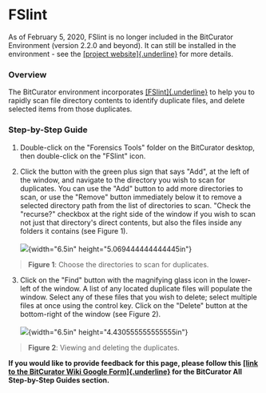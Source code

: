 # **FSlint**

As of February 5, 2020, FSlint is no longer included in the BitCurator
Environment (version 2.2.0 and beyond). It can still be installed in the
environment - see the [[project
website]{.underline}](http://www.pixelbeat.org/fslint/) for more
details.

### **Overview**

The BitCurator environment incorporates
[[FSlint]{.underline}](http://www.pixelbeat.org/fslint/) to help you to
rapidly scan file directory contents to identify duplicate files, and
delete selected items from those duplicates.

### **Step-by-Step Guide**

1.  Double-click on the \"Forensics Tools\" folder on the BitCurator
    desktop, then double-click on the \"FSlint\" icon.

2.  Click the button with the green plus sign that says \"Add\", at the
    left of the window, and navigate to the directory you wish to scan
    for duplicates. You can use the \"Add\" button to add more
    directories to scan, or use the \"Remove\" button immediately below
    it to remove a selected directory path from the list of directories
    to scan. \"Check the \"recurse?\" checkbox at the right side of the
    window if you wish to scan not just that directory\'s direct
    contents, but also the files inside any folders it contains (see
    Figure 1).\
    \
    ![](./media/image2.png){width="6.5in" height="5.069444444444445in"}

> **Figure 1**: Choose the directories to scan for duplicates.

3.  Click on the \"Find\" button with the magnifying glass icon in the
    lower-left of the window. A list of any located duplicate files will
    populate the window. Select any of these files that you wish to
    delete; select multiple files at once using the control key. Click
    on the \"Delete\" button at the bottom-right of the window (see
    Figure 2).\
    \
    ![](./media/image1.png){width="6.5in" height="4.430555555555555in"}

> **Figure 2**: Viewing and deleting the duplicates.

**If you would like to provide feedback for this page, please follow
this** **[[link to the BitCurator Wiki Google
Form]{.underline}](https://docs.google.com/forms/d/e/1FAIpQLSelmRx1VmgDEg3dU5_8cXZy9MZ5v8_sAl-Ur2nPFLAi6Lvu2w/viewform?usp=sf_link)
for the BitCurator All Step-by-Step Guides section.**
